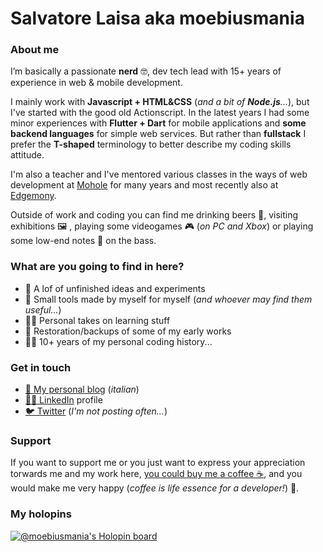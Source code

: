 # Salvatore Laisa aka moebiusmania

### About me
I’m basically a passionate **nerd** 🤓, dev tech lead with 15+ years of experience in web & mobile development. 

I mainly work with **Javascript + HTML&CSS** (_and a bit of **Node.js**..._), but I've started with the good old Actionscript. In the latest years I had some minor experiences with **Flutter + Dart** for mobile applications and **some backend languages** for simple web services. But rather than **fullstack** I prefer the **T-shaped** terminology to better describe my coding skills attitude.

I'm also a teacher and I've mentored various classes in the ways of web development at [Mohole](https://scuola.mohole.it/) for many years and most recently also at [Edgemony](https://edgemony.com/).

Outside of work and coding you can find me drinking beers 🍻, visiting exhibitions 🖼️ , playing some videogames 🎮 (_on PC and Xbox_) or playing some low-end notes 🎵 on the bass.

### What are you going to find in here?
* 🤯 A lof of unfinished ideas and experiments
* 🔧 Small tools made by myself for myself (*and whoever may find them useful...*)
* 👨‍🏫 Personal takes on learning stuff
* 🧹 Restoration/backups of some of my early works
* 👨‍🦳 10+ years of my personal coding history...

### Get in touch
* [📘 My personal blog](https://salvatorelaisa.blog/) (*italian*)
* [👨‍💼 LinkedIn](https://www.linkedin.com/in/salvatorelaisa/) profile
* [🐦 Twitter](https://twitter.com/moebiusmania) (*I'm not posting often...*)

### Support 
If you want to support me or you just want to express your appreciation torwards me and my work here, [you could buy me a coffee ☕](https://www.buymeacoffee.com/moebiusmania), and you would make me very happy (*coffee is life essence for a developer!*) 🥳.

### My holopins
[![@moebiusmania's Holopin board](https://holopin.me/moebiusmania)](https://holopin.io/@moebiusmania)


<!--
**moebiusmania/moebiusmania** is a ✨ _special_ ✨ repository because its `README.md` (this file) appears on your GitHub profile.

Here are some ideas to get you started:

- 🔭 I’m currently working on ...
- 🌱 I’m currently learning ...
- 👯 I’m looking to collaborate on ...
- 🤔 I’m looking for help with ...
- 💬 Ask me about ...
- 📫 How to reach me: ...
- 😄 Pronouns: ...
- ⚡ Fun fact: ...
-->

